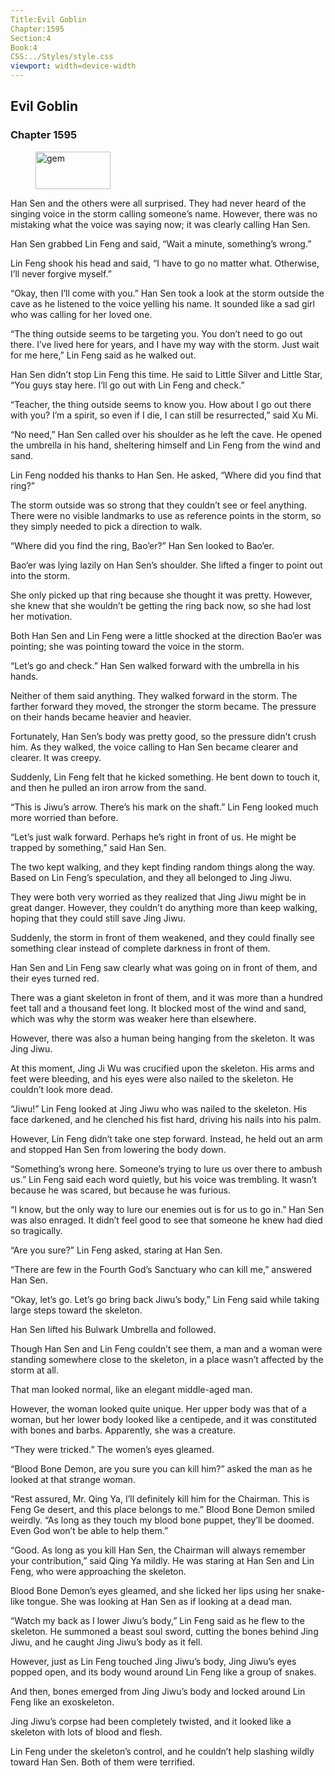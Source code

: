 ```yaml
---
Title:Evil Goblin 
Chapter:1595 
Section:4 
Book:4 
CSS:../Styles/style.css 
viewport: width=device-width
---
```

  
## Evil Goblin
### Chapter 1595
  
<figure>
	<img src="../Images/gem.gif" alt="gem" id="gem" width="120" height="60" />
</figure>
  

  
Han Sen and the others were all surprised. They had never heard of the singing voice in the storm calling someone’s name. However, there was no mistaking what the voice was saying now; it was clearly calling Han Sen.

Han Sen grabbed Lin Feng and said, “Wait a minute, something’s wrong.”

Lin Feng shook his head and said, “I have to go no matter what. Otherwise, I’ll never forgive myself.”

“Okay, then I’ll come with you.” Han Sen took a look at the storm outside the cave as he listened to the voice yelling his name. It sounded like a sad girl who was calling for her loved one.

“The thing outside seems to be targeting you. You don’t need to go out there. I’ve lived here for years, and I have my way with the storm. Just wait for me here,” Lin Feng said as he walked out.

Han Sen didn’t stop Lin Feng this time. He said to Little Silver and Little Star, “You guys stay here. I’ll go out with Lin Feng and check.”

“Teacher, the thing outside seems to know you. How about I go out there with you? I’m a spirit, so even if I die, I can still be resurrected,” said Xu Mi.

“No need,” Han Sen called over his shoulder as he left the cave. He opened the umbrella in his hand, sheltering himself and Lin Feng from the wind and sand.

Lin Feng nodded his thanks to Han Sen. He asked, “Where did you find that ring?”

The storm outside was so strong that they couldn’t see or feel anything. There were no visible landmarks to use as reference points in the storm, so they simply needed to pick a direction to walk.

“Where did you find the ring, Bao’er?” Han Sen looked to Bao’er.

Bao’er was lying lazily on Han Sen’s shoulder. She lifted a finger to point out into the storm.

She only picked up that ring because she thought it was pretty. However, she knew that she wouldn’t be getting the ring back now, so she had lost her motivation.

Both Han Sen and Lin Feng were a little shocked at the direction Bao’er was pointing; she was pointing toward the voice in the storm.

“Let’s go and check.” Han Sen walked forward with the umbrella in his hands.

Neither of them said anything. They walked forward in the storm. The farther forward they moved, the stronger the storm became. The pressure on their hands became heavier and heavier.

Fortunately, Han Sen’s body was pretty good, so the pressure didn’t crush him. As they walked, the voice calling to Han Sen became clearer and clearer. It was creepy.

Suddenly, Lin Feng felt that he kicked something. He bent down to touch it, and then he pulled an iron arrow from the sand.

“This is Jiwu’s arrow. There’s his mark on the shaft.” Lin Feng looked much more worried than before.

“Let’s just walk forward. Perhaps he’s right in front of us. He might be trapped by something,” said Han Sen.

The two kept walking, and they kept finding random things along the way. Based on Lin Feng’s speculation, and they all belonged to Jing Jiwu.

They were both very worried as they realized that Jing Jiwu might be in great danger. However, they couldn’t do anything more than keep walking, hoping that they could still save Jing Jiwu.

Suddenly, the storm in front of them weakened, and they could finally see something clear instead of complete darkness in front of them.

Han Sen and Lin Feng saw clearly what was going on in front of them, and their eyes turned red.

There was a giant skeleton in front of them, and it was more than a hundred feet tall and a thousand feet long. It blocked most of the wind and sand, which was why the storm was weaker here than elsewhere.

However, there was also a human being hanging from the skeleton. It was Jing Jiwu.

At this moment, Jing Ji Wu was crucified upon the skeleton. His arms and feet were bleeding, and his eyes were also nailed to the skeleton. He couldn’t look more dead.

“Jiwu!” Lin Feng looked at Jing Jiwu who was nailed to the skeleton. His face darkened, and he clenched his fist hard, driving his nails into his palm.

However, Lin Feng didn’t take one step forward. Instead, he held out an arm and stopped Han Sen from lowering the body down.

“Something’s wrong here. Someone’s trying to lure us over there to ambush us.” Lin Feng said each word quietly, but his voice was trembling. It wasn’t because he was scared, but because he was furious.

“I know, but the only way to lure our enemies out is for us to go in.” Han Sen was also enraged. It didn’t feel good to see that someone he knew had died so tragically.

“Are you sure?” Lin Feng asked, staring at Han Sen.

“There are few in the Fourth God’s Sanctuary who can kill me,” answered Han Sen.

“Okay, let’s go. Let’s go bring back Jiwu’s body,” Lin Feng said while taking large steps toward the skeleton.

Han Sen lifted his Bulwark Umbrella and followed.

Though Han Sen and Lin Feng couldn’t see them, a man and a woman were standing somewhere close to the skeleton, in a place wasn’t affected by the storm at all.

That man looked normal, like an elegant middle-aged man.

However, the woman looked quite unique. Her upper body was that of a woman, but her lower body looked like a centipede, and it was constituted with bones and barbs. Apparently, she was a creature.

“They were tricked.” The women’s eyes gleamed.

“Blood Bone Demon, are you sure you can kill him?” asked the man as he looked at that strange woman.

“Rest assured, Mr. Qing Ya, I’ll definitely kill him for the Chairman. This is Feng Ge desert, and this place belongs to me.” Blood Bone Demon smiled weirdly. “As long as they touch my blood bone puppet, they’ll be doomed. Even God won’t be able to help them.”

“Good. As long as you kill Han Sen, the Chairman will always remember your contribution,” said Qing Ya mildly. He was staring at Han Sen and Lin Feng, who were approaching the skeleton.

Blood Bone Demon’s eyes gleamed, and she licked her lips using her snake-like tongue. She was looking at Han Sen as if looking at a dead man.

“Watch my back as I lower Jiwu’s body,” Lin Feng said as he flew to the skeleton. He summoned a beast soul sword, cutting the bones behind Jing Jiwu, and he caught Jing Jiwu’s body as it fell.

However, just as Lin Feng touched Jing Jiwu’s body, Jing Jiwu’s eyes popped open, and its body wound around Lin Feng like a group of snakes.

And then, bones emerged from Jing Jiwu’s body and locked around Lin Feng like an exoskeleton.

Jing Jiwu’s corpse had been completely twisted, and it looked like a skeleton with lots of blood and flesh.

Lin Feng under the skeleton’s control, and he couldn’t help slashing wildly toward Han Sen. Both of them were terrified.